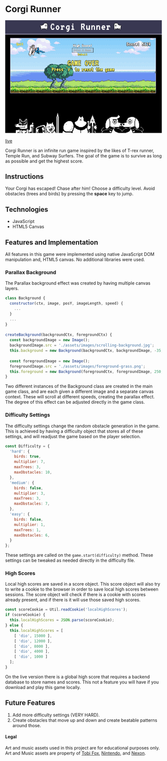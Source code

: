 # Corgi Runner
![Corgi Runner](./docs/screenshot.png)

[live](http://www.direcorgi.com/runner/)

Corgi Runner is an infinite run game inspired by the likes of T-rex runner,
Temple Run, and Subway Surfers. The goal of the game is to survive as long as possible
and get the highest score.

## Instructions
Your Corgi has escaped! Chase after him! Choose a difficulty level. Avoid obstacles (trees and birds) by pressing the **space** key to jump.

## Technologies
- JavaScript
- HTML5 Canvas

## Features and Implementation
All features in this game were implemented using native JavaScript DOM manipulation and, HTML5 canvas. No additional libraries were used.

### Parallax Background
The Parallax background effect was created by having multiple canvas layers.  

```JavaScript
class Background {
  constructor(ctx, image, posY, imageLength, speed) {
    ...
  }
  ...
}

createBackground(backgroundCtx, foregroundCtx) {
  const backgroundImage = new Image();
  backgroundImage.src = './assets/images/scrolling-background.jpg';
  this.background = new Background(backgroundCtx, backgroundImage, -35, 1422, 0.8);

  const foregroundImage = new Image();
  foregroundImage.src = './assets/images/foreground-grass.png';
  this.foreground = new Background(foregroundCtx, foregroundImage, 250, 720, 6);
}
```
Two different instances of the Background class are created in the main game class, and are each given a different image and a separate canvas context. These will scroll at different speeds, creating the parallax effect. The degree of this effect can be adjusted directly in the game class.

### Difficulty Settings
The difficulty settings change the random obstacle generation in the game. This is achieved by having a difficulty object that stores all of these settings, and will readjust the game based on the player selection.

```JavaScript
const Difficulty = {
  'hard': {
    birds: true,
    multiplier: 7,
    maxTrees: 3,
    maxObstacles: 10,
  },
  'medium': {
    birds: false,
    multiplier: 3,
    maxTrees: 3,
    maxObstacles: 7,
  },
  'easy': {
    birds: false,
    multiplier: 1,
    maxTrees: 1,
    maxObstacles: 6,
  }
};
```
These settings are called on the ``game.start(difficulty)`` method. These settings can be tweaked as needed directly in the difficulty file.

### High Scores
Local high scores are saved in a score object. This score object will also try to write a cookie to the browser in order to save local high scores between sessions. The score object will check if there is a cookie with scores already present, and if there is it will use those saved high scores.

```JavaScript
const scoreCookie = Util.readCookie('localHighScores');
if (scoreCookie) {
  this.localHighScores = JSON.parse(scoreCookie);
} else {
  this.localHighScores = [
    [ 'dio', 15000 ],
    [ 'dio', 12000 ],
    [ 'dio', 8000 ],
    [ 'dio', 4000 ],
    [ 'dio', 1000 ]
  ];
}
```
On the live version there is a global high score that requires a backend database to store names and scores. This not a feature you will have if you download and play this game locally.

## Future Features
1. Add more difficulty settings (VERY HARD).
2. Create obstacles that move up and down and create beatable patterns around those.

#### Legal
Art and music assets used in this project are for educational purposes only.
Art and Music assets are property of [Tobi Fox](www.undertale.com/), [Nintendo](www.nintendo.com/), and [Nexon](maplestory.nexon.net/).
